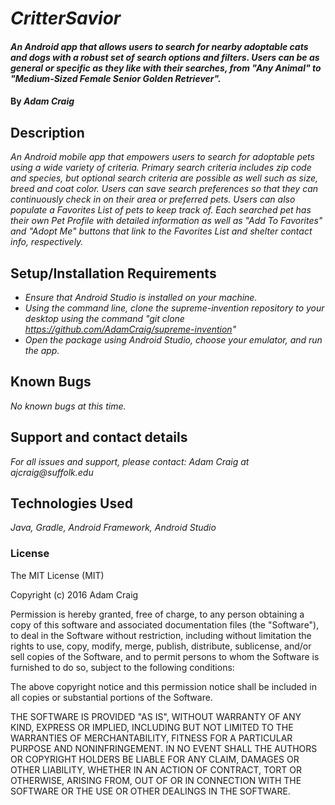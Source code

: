 # _CritterSavior_

#### _An Android app that allows users to search for nearby adoptable cats and dogs with a robust set of search options and filters. Users can be as general or specific as they like with their searches, from "Any Animal" to "Medium-Sized Female Senior Golden Retriever"._

#### By _**Adam Craig**_

## Description

_An Android mobile app that empowers users to search for adoptable pets using a wide variety of criteria. Primary search criteria includes zip code and species, but optional search criteria are possible as well such as size, breed and coat color. Users can save search preferences so that they can continuously check in on their area or preferred pets. Users can also populate a Favorites List of pets to keep track of. Each searched pet has their own Pet Profile with detailed information as well as "Add To Favorites" and "Adopt Me" buttons that link to the Favorites List and shelter contact info, respectively._

## Setup/Installation Requirements

* _Ensure that Android Studio is installed on your machine._
* _Using the command line, clone the supreme-invention repository to your desktop using the command "git clone https://github.com/AdamCraig/supreme-invention"_
* _Open the package using Android Studio, choose your emulator, and run the app._

## Known Bugs

_No known bugs at this time._

## Support and contact details

_For all issues and support, please contact:
Adam Craig at ajcraig@suffolk.edu_

## Technologies Used

_Java, Gradle, Android Framework, Android Studio_

### License

The MIT License (MIT)

Copyright (c) 2016 Adam Craig

Permission is hereby granted, free of charge, to any person obtaining a copy
of this software and associated documentation files (the "Software"), to deal
in the Software without restriction, including without limitation the rights
to use, copy, modify, merge, publish, distribute, sublicense, and/or sell
copies of the Software, and to permit persons to whom the Software is
furnished to do so, subject to the following conditions:

The above copyright notice and this permission notice shall be included in all
copies or substantial portions of the Software.

THE SOFTWARE IS PROVIDED "AS IS", WITHOUT WARRANTY OF ANY KIND, EXPRESS OR
IMPLIED, INCLUDING BUT NOT LIMITED TO THE WARRANTIES OF MERCHANTABILITY,
FITNESS FOR A PARTICULAR PURPOSE AND NONINFRINGEMENT. IN NO EVENT SHALL THE
AUTHORS OR COPYRIGHT HOLDERS BE LIABLE FOR ANY CLAIM, DAMAGES OR OTHER
LIABILITY, WHETHER IN AN ACTION OF CONTRACT, TORT OR OTHERWISE, ARISING FROM,
OUT OF OR IN CONNECTION WITH THE SOFTWARE OR THE USE OR OTHER DEALINGS IN THE
SOFTWARE.
